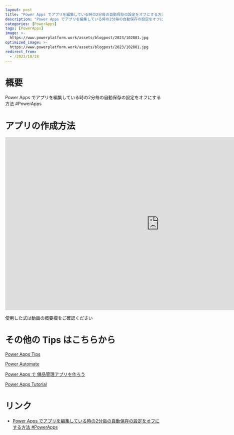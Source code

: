 ```yaml
---
layout: post
title: "Power Apps でアプリを編集している時の2分毎の自動保存の設定をオフにする方法 #PowerApps"
description: "Power Apps でアプリを編集している時の2分毎の自動保存の設定をオフにする方法 #PowerAppsを動画で分かりやすく解説"
categories: [PowerApps]
tags: [PowerApps]
image: >-
  https://www.powerplatform.work/assets/blogpost/2023/102801.jpg
optimized_image: >-
  https://www.powerplatform.work/assets/blogpost/2023/102801.jpg
redirect_from:
  - /2023/10/28
---
```



#  概要

Power Apps でアプリを編集している時の2分毎の自動保存の設定をオフにする方法 #PowerApps


# アプリの作成方法

<iframe width="983" height="553" src="https://www.youtube.com/embed/QTfeK95IHHc" title="YouTube video player" frameborder="0" allow="accelerometer; autoplay; clipboard-write; encrypted-media; gyroscope; picture-in-picture" allowfullscreen></iframe>


使用した式は動画の概要欄をご確認ください


# その他の Tips はこちらから

[Power Apps Tips](https://www.youtube.com/watch?v=VrAQf3JQ7yM&list=PLVhFi1fb3DqakSLVMn22DDcySXh9jtzi- )


[Power Automate](https://www.youtube.com/watch?v=-YnJYT0ASEM&list=PLVhFi1fb3Dqbzic6GieqnLFgD3aTj-eHA)


[Power Apps で 備品管理アプリを作ろう](https://www.youtube.com/playlist?list=PLVhFi1fb3DqZM3HKb8Hea6XEL96990Fyn)


[Power Apps Tutorial](https://www.youtube.com/playlist?list=PLVhFi1fb3DqalxpL974VvAJvV4iWoSbe_)


# リンク


- [Power Apps でアプリを編集している時の2分毎の自動保存の設定をオフにする方法 #PowerApps](https://www.youtube.com/watch?v=QTfeK95IHHc)

